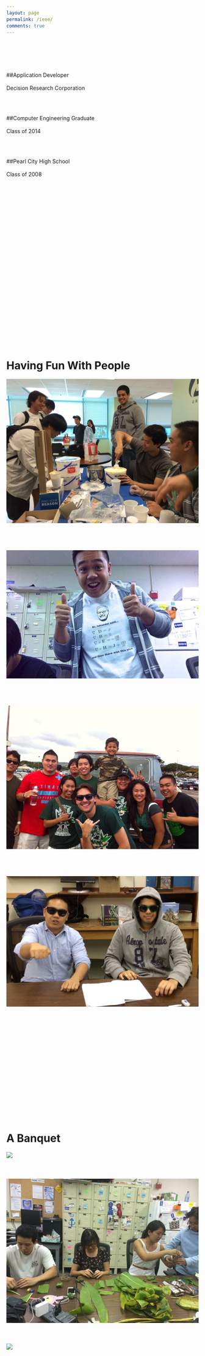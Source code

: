 ```yaml
---
layout: page
permalink: /ieee/
comments: true
---
```


<br><br><br><br>

##Application Developer<br><br>Decision Research Corporation

<br><br>

##Computer Engineering Graduate<br><br>Class of 2014

<br><br>

##Pearl City High School<br><br>Class of 2008

<br><br><br><br>
<br><br><br><br>
<br><br><br><br>

<br><br><br><br>
<br><br><br><br>
<br><br><br><br>

# Having Fun With People
<img src="/images/ieee/icecream.jpg"><br><br><br><br><br>
<img src="/images/ieee/papaisky.jpg"><br><br><br><br><br>
<img src="/images/ieee/tailgate.jpg"><br><br><br><br><br>
<img src="/images/ieee/4.jpg"><br><br><br><br><br>

<br><br><br><br>
<br><br><br><br>
<br><br><br><br>

# A Banquet
<img src="/images/ieee/1.jpg"><br><br><br><br>
<img src="/images/ieee/2.jpg"><br><br><br><br>
<img src="/images/ieee/3.jpg"><br><br><br><br>


